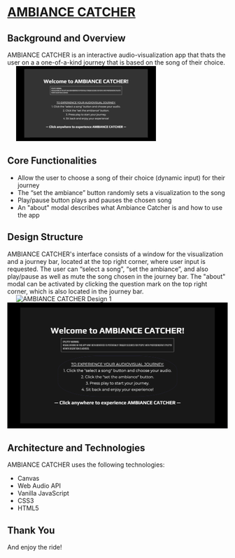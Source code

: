 # [AMBIANCE CATCHER](https://bit.ly/ambianceCatcher)

## Background and Overview

AMBIANCE CATCHER is an interactive audio-visualization app that thats the user on a a one-of-a-kind journey that is based on the song of their choice.  
&nbsp;&nbsp;&nbsp;&nbsp;
![AMBIANCE CATCHER PREVIEW](/assets/images/ambianceCatcher.gif "AMBIANCE CATCHER PREVIEW")

## Core Functionalities

- Allow the user to choose a song of their choice (dynamic input) for their journey
- The “set the ambiance” button randomly sets a visualization to the song
- Play/pause button plays and pauses the chosen song
- An "about" modal describes what Ambiance Catcher is and how to use the app

## Design Structure

AMBIANCE CATCHER's interface consists of a window for the visualization and a journey bar, located at the top right corner, where user input is requested. The user can “select a song”, “set the ambiance”, and also play/pause as well as mute the song chosen in the journey bar. The "about" modal can be activated by clicking the question mark on the top right corner, which is also located in the journey bar.  
&nbsp;&nbsp;&nbsp;&nbsp;
![AMBIANCE CATCHER Design 1](/assets/images/ambiance-catcher-design-1.png "AMBIANCE CATCHER Design 1")
&nbsp;&nbsp;&nbsp;&nbsp;
![AMBIANCE CATCHER Design 2](/assets/images/ambiance-catcher-design-2.png "AMBIANCE CATCHER Design 2")

## Architecture and Technologies

AMBIANCE CATCHER uses the following technologies:

- Canvas
- Web Audio API
- Vanilla JavaScript
- CSS3
- HTML5

## Thank You

And enjoy the ride!
